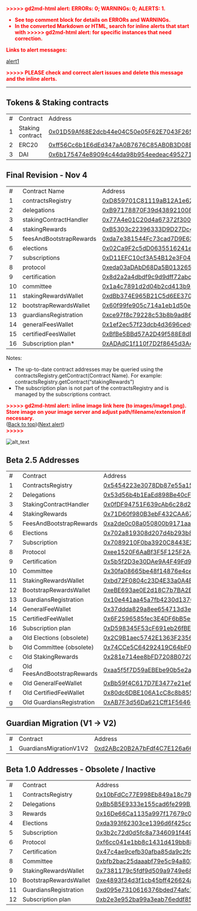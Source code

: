 <p style="color: red; font-weight: bold">>>>>>  gd2md-html alert:  ERRORs: 0; WARNINGs: 0; ALERTS: 1.</p>
<ul style="color: red; font-weight: bold"><li>See top comment block for details on ERRORs and WARNINGs. <li>In the converted Markdown or HTML, search for inline alerts that start with >>>>>  gd2md-html alert:  for specific instances that need correction.</ul>

<p style="color: red; font-weight: bold">Links to alert messages:</p><a href="#gdcalert1">alert1</a>

<p style="color: red; font-weight: bold">>>>>> PLEASE check and correct alert issues and delete this message and the inline alerts.<hr></p>



## Tokens & Staking contracts


<table>
  <tr>
   <td>#
   </td>
   <td>Contract
   </td>
   <td>Address
   </td>
  </tr>
  <tr>
   <td>1
   </td>
   <td>Staking contract
   </td>
   <td><a href="https://etherscan.io/address/0x01d59af68e2dcb44e04c50e05f62e7043f2656c3#readContract">0x01D59Af68E2dcb44e04C50e05F62E7043F2656C3</a>
   </td>
  </tr>
  <tr>
   <td>2
   </td>
   <td>ERC20
   </td>
   <td><a href="https://etherscan.io/token/0xff56cc6b1e6ded347aa0b7676c85ab0b3d08b0fa">0xff56Cc6b1E6dEd347aA0B7676C85AB0B3D08B0FA</a>
   </td>
  </tr>
  <tr>
   <td>3
   </td>
   <td>DAI
   </td>
   <td><a href="https://etherscan.io/token/0x6b175474e89094c44da98b954eedeac495271d0f">0x6b175474e89094c44da98b954eedeac495271d0f</a>
   </td>
  </tr>
</table>



## Final Revision - Nov 4


<table>
  <tr>
   <td>#
   </td>
   <td>Contract Name
   </td>
   <td>Address
   </td>
  </tr>
  <tr>
   <td>1
   </td>
   <td>contractsRegistry
   </td>
   <td><a href="https://etherscan.io/address/0xD859701C81119aB12A1e62AF6270aD2AE05c7AB3">0xD859701C81119aB12A1e62AF6270aD2AE05c7AB3</a>
   </td>
  </tr>
  <tr>
   <td>2
   </td>
   <td>delegations
   </td>
   <td><a href="https://etherscan.io/address/0xB97178870F39d4389210086E4BcaccACD715c71d">0xB97178870F39d4389210086E4BcaccACD715c71d</a>
   </td>
  </tr>
  <tr>
   <td>3
   </td>
   <td>stakingContractHandler
   </td>
   <td><a href="https://etherscan.io/address/0x77A4e01C20d4a67372f300297fB69Da981c19755">0x77A4e01C20d4a67372f300297fB69Da981c19755</a>
   </td>
  </tr>
  <tr>
   <td>4
   </td>
   <td>stakingRewards
   </td>
   <td><a href="https://etherscan.io/address/0xB5303c22396333D9D27Dc45bDcC8E7Fc502b4B32">0xB5303c22396333D9D27Dc45bDcC8E7Fc502b4B32</a>
   </td>
  </tr>
  <tr>
   <td>5
   </td>
   <td>feesAndBootstrapRewards
   </td>
   <td><a href="https://etherscan.io/address/0xda7e381544Fc73cad7D9E63C86e561452b9B9E9C">0xda7e381544Fc73cad7D9E63C86e561452b9B9E9C</a>
   </td>
  </tr>
  <tr>
   <td>6
   </td>
   <td>elections
   </td>
   <td><a href="https://etherscan.io/address/0x02Ca9F2c5dD0635516241efD480091870277865b">0x02Ca9F2c5dD0635516241efD480091870277865b</a>
   </td>
  </tr>
  <tr>
   <td>7
   </td>
   <td>subscriptions
   </td>
   <td><a href="https://etherscan.io/address/0xD11EFC10cf3A54B12e3F04143070BE3865E7Bb8E">0xD11EFC10cf3A54B12e3F04143070BE3865E7Bb8E</a>
   </td>
  </tr>
  <tr>
   <td>8
   </td>
   <td>protocol
   </td>
   <td><a href="https://etherscan.io/address/0xeda03aDAbD68Da5B01326575712F01029d99703a">0xeda03aDAbD68Da5B01326575712F01029d99703a</a>
   </td>
  </tr>
  <tr>
   <td>9
   </td>
   <td>certification
   </td>
   <td><a href="https://etherscan.io/address/0x8d2a2a4dbdf9c9d9dff72abc96a2751b70ab3011">0x8d2a2a4dbdf9c9d9dff72abc96a2751b70ab3011</a>
   </td>
  </tr>
  <tr>
   <td>10
   </td>
   <td>committee
   </td>
   <td><a href="https://etherscan.io/address/0x1a4c7891d2d04b2cd413b98bc3283c8d992f5fa7">0x1a4c7891d2d04b2cd413b98bc3283c8d992f5fa7</a>
   </td>
  </tr>
  <tr>
   <td>11
   </td>
   <td>stakingRewardsWallet
   </td>
   <td><a href="https://etherscan.io/address/0xdBb374E965B21C5d6EE370dcB80176884Fa936f1">0xdBb374E965B21C5d6EE370dcB80176884Fa936f1</a>
   </td>
  </tr>
  <tr>
   <td>12
   </td>
   <td>bootstrapRewardsWallet
   </td>
   <td><a href="https://etherscan.io/address/0x60f99fe905c714a1eb1d50e7dfb91c9f956478e0">0x60f99fe905c714a1eb1d50e7dfb91c9f956478e0</a>
   </td>
  </tr>
  <tr>
   <td>13
   </td>
   <td>guardiansRegistration
   </td>
   <td><a href="https://etherscan.io/address/0xce97f8c79228c53b8b9ad86800a493d1e7e5d1e3">0xce97f8c79228c53b8b9ad86800a493d1e7e5d1e3</a>
   </td>
  </tr>
  <tr>
   <td>14
   </td>
   <td>generalFeesWallet
   </td>
   <td><a href="https://etherscan.io/address/0x1ef2ec57f23dcb4d3696ced6d70c60a8722ddf92">0x1ef2ec57f23dcb4d3696ced6d70c60a8722ddf92</a>
   </td>
  </tr>
  <tr>
   <td>15
   </td>
   <td>certifiedFeesWallet
   </td>
   <td><a href="https://etherscan.io/address/0xBfBe5BBd57A2D49f588E8dBf8d1380B7F5f6d9AE">0xBfBe5BBd57A2D49f588E8dBf8d1380B7F5f6d9AE</a>
   </td>
  </tr>
  <tr>
   <td>16
   </td>
   <td>Subscription plan*
   </td>
   <td><a href="https://etherscan.io/address/0xADAdC1f110f7D2f8645d3A4EAC62E7F053a33f1F">0xADAdC1f110f7D2f8645d3A4EAC62E7F053a33f1F</a>
   </td>
  </tr>
</table>


Notes:



*   The up-to-date contract addresses may be queried using the contractsRegistry.getContract(Contract Name). For example: contractsRegistry.getContract(“stakingRewards”)
*   The subscription plan is not part of the contractsRegistry and is managed by the subscriptions contract.



<p id="gdcalert1" ><span style="color: red; font-weight: bold">>>>>>  gd2md-html alert: inline image link here (to images/image1.png). Store image on your image server and adjust path/filename/extension if necessary. </span><br>(<a href="#">Back to top</a>)(<a href="#gdcalert2">Next alert</a>)<br><span style="color: red; font-weight: bold">>>>>> </span></p>


![alt_text](images/image1.png "image_tooltip")



## Beta 2.5 Addresses


<table>
  <tr>
   <td>#
   </td>
   <td>Contract
   </td>
   <td>Address
   </td>
  </tr>
  <tr>
   <td>1
   </td>
   <td>ContractsRegistry
   </td>
   <td><a href="https://etherscan.io/address/0x5454223e3078Db87e55a15bE541cc925f3702eB0">0x5454223e3078Db87e55a15bE541cc925f3702eB0</a>
   </td>
  </tr>
  <tr>
   <td>2
   </td>
   <td>Delegations
   </td>
   <td><a href="https://etherscan.io/address/0x53d56b4b1EaEd898Be40cF445a715c55dDD6B09C">0x53d56b4b1EaEd898Be40cF445a715c55dDD6B09C</a>
   </td>
  </tr>
  <tr>
   <td>3
   </td>
   <td>StakingContractHandler
   </td>
   <td><a href="https://etherscan.io/address/0x0fDF94751F639cAb6c28d2dC339844bC6BE9530F">0x0fDF94751F639cAb6c28d2dC339844bC6BE9530F</a>
   </td>
  </tr>
  <tr>
   <td>4
   </td>
   <td>StakingRewards
   </td>
   <td><a href="https://etherscan.io/address/0x71D60f980B3ebF432CAA67962b859A12f3b8c5ea">0x71D60f980B3ebF432CAA67962b859A12f3b8c5ea</a>
   </td>
  </tr>
  <tr>
   <td>5
   </td>
   <td>FeesAndBootstrapRewards
   </td>
   <td><a href="https://etherscan.io/address/0xa2de0c08a050800b9171aab7dc97a33cb5f8e9db">0xa2de0c08a050800b9171aab7dc97a33cb5f8e9db</a>
   </td>
  </tr>
  <tr>
   <td>6
   </td>
   <td>Elections
   </td>
   <td><a href="https://etherscan.io/address/0x702a819308d207d4b293b80b21f4bfac5813af3b">0x702a819308d207d4b293b80b21f4bfac5813af3b</a>
   </td>
  </tr>
  <tr>
   <td>7
   </td>
   <td>Subscription
   </td>
   <td><a href="https://etherscan.io/address/0x7089210F0ba3920C8443E26fb26D6e2f12E5216f">0x7089210F0ba3920C8443E26fb26D6e2f12E5216f</a>
   </td>
  </tr>
  <tr>
   <td>8
   </td>
   <td>Protocol
   </td>
   <td><a href="https://etherscan.io/address/0xee1520F6AaBf3F5F125F2A4c096a0DE083b82Fc9">0xee1520F6AaBf3F5F125F2A4c096a0DE083b82Fc9</a>
   </td>
  </tr>
  <tr>
   <td>9
   </td>
   <td>Certification
   </td>
   <td><a href="https://etherscan.io/address/0x5b5f2D3e30DAe9A4F49Fd95B1332441e699481f3">0x5b5f2D3e30DAe9A4F49Fd95B1332441e699481f3</a>
   </td>
  </tr>
  <tr>
   <td>10
   </td>
   <td>Committee
   </td>
   <td><a href="https://etherscan.io/address/0x30fa08665be48f14876e4ce2975f67aabfb68a77">0x30fa08665be48f14876e4ce2975f67aabfb68a77</a>
   </td>
  </tr>
  <tr>
   <td>11
   </td>
   <td>StakingRewardsWallet
   </td>
   <td><a href="https://etherscan.io/address/0xbd72F0804c23D4E33a0A4Bf8517d0e745E75fa96">0xbd72F0804c23D4E33a0A4Bf8517d0e745E75fa96</a>
   </td>
  </tr>
  <tr>
   <td>12
   </td>
   <td>BootstrapRewardsWallet
   </td>
   <td><a href="https://etherscan.io/address/0xeBE693ae0E2d18C7b7BA2B4D5c289E250afE5ee3">0xeBE693ae0E2d18C7b7BA2B4D5c289E250afE5ee3</a>
   </td>
  </tr>
  <tr>
   <td>13
   </td>
   <td>GuardiansRegistration
   </td>
   <td><a href="https://etherscan.io/address/0x10e441aa45a7fb4230d1370fba3cf98269bd4b5d">0x10e441aa45a7fb4230d1370fba3cf98269bd4b5d</a>
   </td>
  </tr>
  <tr>
   <td>14
   </td>
   <td>GeneralFeeWallet
   </td>
   <td><a href="https://etherscan.io/address/0x37ddda829a8ee654713d3e4c7fd8c02a016574a4">0x37ddda829a8ee654713d3e4c7fd8c02a016574a4</a>
   </td>
  </tr>
  <tr>
   <td>15
   </td>
   <td>CertifiedFeeWallet
   </td>
   <td><a href="https://etherscan.io/address/0x6F2596585fec3E4DF6bB5e68C61027C4972BE118">0x6F2596585fec3E4DF6bB5e68C61027C4972BE118</a>
   </td>
  </tr>
  <tr>
   <td>16
   </td>
   <td>Subscription plan
   </td>
   <td><a href="https://etherscan.io/address/0xD598345F53cF691eb26fBEAb8aF515F9f7500f72">0xD598345F53cF691eb26fBEAb8aF515F9f7500f72</a>
   </td>
  </tr>
  <tr>
   <td>a
   </td>
   <td>Old Elections (obsolete)
   </td>
   <td><a href="https://etherscan.io/address/0x2C9B1aec5742E1363F235666FfE829Dd1982DbC8">0x2C9B1aec5742E1363F235666FfE829Dd1982DbC8</a>
   </td>
  </tr>
  <tr>
   <td>b
   </td>
   <td>Old Committee (obsolete)
   </td>
   <td><a href="https://etherscan.io/address/0x74CCe5C64292419C64bF0fbb71A4a1B7F9d89a3E">0x74CCe5C64292419C64bF0fbb71A4a1B7F9d89a3E</a>
   </td>
  </tr>
  <tr>
   <td>c
   </td>
   <td>Old StakingRewards
   </td>
   <td><a href="https://etherscan.io/address/0x281e714ee8bFD7208B07205fb93d7C9298f3a807">0x281e714ee8bFD7208B07205fb93d7C9298f3a807</a>
   </td>
  </tr>
  <tr>
   <td>d
   </td>
   <td>Old FeesAndBootstrapRewards
   </td>
   <td><a href="https://etherscan.io/address/0xaa5f5f7D59aEBEbe90b5e2ac93F87Df639E5152a">0xaa5f5f7D59aEBEbe90b5e2ac93F87Df639E5152a</a>
   </td>
  </tr>
  <tr>
   <td>e
   </td>
   <td>Old GeneralFeeWallet
   </td>
   <td><a href="https://etherscan.io/address/0xBb59f4C617D7E3477e21e6a9498D4F72c2BA008D">0xBb59f4C617D7E3477e21e6a9498D4F72c2BA008D</a>
   </td>
  </tr>
  <tr>
   <td>f
   </td>
   <td>Old CertifiedFeeWallet
   </td>
   <td><a href="https://etherscan.io/address/0x80dc6DBE106A1cC8c8b8553a96C3Bf8162850452">0x80dc6DBE106A1cC8c8b8553a96C3Bf8162850452</a>
   </td>
  </tr>
  <tr>
   <td>g
   </td>
   <td>Old GuardiansRegistration
   </td>
   <td><a href="https://etherscan.io/address/0xAB7F3d56Da621Cff1F5646642d7F79f6A201E4eD">0xAB7F3d56Da621Cff1F5646642d7F79f6A201E4eD</a>
   </td>
  </tr>
</table>



## Guardian Migration (V1 -> V2)

 


<table>
  <tr>
   <td>#
   </td>
   <td>Contract
   </td>
   <td>Address
   </td>
  </tr>
  <tr>
   <td>1
   </td>
   <td>GuardiansMigrationV1V2
   </td>
   <td><a href="https://etherscan.io/address/0xd2abc20b2a7bfdf4c7e126a669d2c43293845c7d">0xd2ABc20B2A7bFdf4C7E126a669D2C43293845c7D</a>
   </td>
  </tr>
</table>



## Beta 1.0 Addresses - Obsolete / Inactive


<table>
  <tr>
   <td>#
   </td>
   <td>Contract
   </td>
   <td>Address
   </td>
  </tr>
  <tr>
   <td>1
   </td>
   <td>ContractsRegistry
   </td>
   <td><a href="https://etherscan.io/address/0x10bFdCc77E998Eb849a18c79b880F8b9BE06Ad83">0x10bFdCc77E998Eb849a18c79b880F8b9BE06Ad83</a>
   </td>
  </tr>
  <tr>
   <td>2
   </td>
   <td>Delegations
   </td>
   <td><a href="https://etherscan.io/address/0xBb5B5E9333e155cad6fe299B18dED3F4107EF294">0xBb5B5E9333e155cad6fe299B18dED3F4107EF294</a>
   </td>
  </tr>
  <tr>
   <td>3
   </td>
   <td>Rewards
   </td>
   <td><a href="https://etherscan.io/address/0x16De66Ca1135a997f17679c0CdF09d49223F5B20">0x16De66Ca1135a997f17679c0CdF09d49223F5B20</a>
   </td>
  </tr>
  <tr>
   <td>4
   </td>
   <td>Elections
   </td>
   <td><a href="https://etherscan.io/address/0xda393f62303ce1396d6f425cd7e85b60dac8233e">0xda393f62303ce1396d6f425cd7e85b60dac8233e</a>
   </td>
  </tr>
  <tr>
   <td>5
   </td>
   <td>Subscription
   </td>
   <td><a href="https://etherscan.io/address/0x3b2c72d0d5fc8a7346091f449487cd0a7f0954d6">0x3b2c72d0d5fc8a7346091f449487cd0a7f0954d6</a>
   </td>
  </tr>
  <tr>
   <td>6
   </td>
   <td>Protocol
   </td>
   <td><a href="https://etherscan.io/address/0xf6cc041e1bb8c1431d419bb88424324af5dd7866">0xf6cc041e1bb8c1431d419bb88424324af5dd7866</a>
   </td>
  </tr>
  <tr>
   <td>7
   </td>
   <td>Certification
   </td>
   <td><a href="https://etherscan.io/address/0x47c4ae9cefb30afba85da9c2fcd3125480770d9b">0x47c4ae9cefb30afba85da9c2fcd3125480770d9b</a>
   </td>
  </tr>
  <tr>
   <td>8
   </td>
   <td>Committee
   </td>
   <td><a href="https://etherscan.io/address/0xbfb2bac25daaabf79e5c94a8036b28c553ee75f5">0xbfb2bac25daaabf79e5c94a8036b28c553ee75f5</a>
   </td>
  </tr>
  <tr>
   <td>9
   </td>
   <td>StakingRewardsWallet
   </td>
   <td><a href="https://etherscan.io/address/0x7381179c5fdf9d509a9749e684fa58604e670f11">0x7381179c5fdf9d509a9749e684fa58604e670f11</a>
   </td>
  </tr>
  <tr>
   <td>10
   </td>
   <td>BootstrapRewardsWallet
   </td>
   <td><a href="https://etherscan.io/address/0xe4893f34d3f1cb45bff426624a2dc938d132cd7b">0xe4893f34d3f1cb45bff426624a2dc938d132cd7b</a>
   </td>
  </tr>
  <tr>
   <td>11
   </td>
   <td>GuardiansRegistration
   </td>
   <td><a href="https://etherscan.io/address/0xd095e7310616376bded74afc7e0400e6d0894e6f">0xd095e7310616376bded74afc7e0400e6d0894e6f</a>
   </td>
  </tr>
  <tr>
   <td>12
   </td>
   <td>Subscription plan
   </td>
   <td><a href="https://etherscan.io/address/0xb2e3e952ba99a3eab76eddf85a2d387e3d9d335b">0xb2e3e952ba99a3eab76eddf85a2d387e3d9d335b</a>
   </td>
  </tr>
</table>

